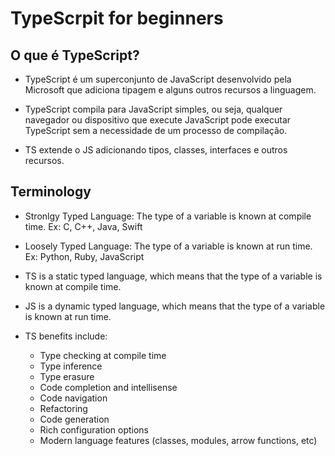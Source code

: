 # TypeScrpit for beginners

## O que é TypeScript?
 
- TypeScript é um superconjunto de JavaScript desenvolvido pela Microsoft que adiciona tipagem e alguns outros recursos a linguagem.

- TypeScript compila para JavaScript simples, ou seja, qualquer navegador ou dispositivo que execute JavaScript pode executar TypeScript sem a necessidade de um processo de compilação.

- TS extende o JS adicionando tipos, classes, interfaces e outros recursos.


## Terminology

- Stronlgy Typed Language: The type of a variable is known at compile time. Ex: C, C++, Java, Swift

- Loosely Typed Language: The type of a variable is known at run time. Ex: Python, Ruby, JavaScript

- TS is a static typed language, which means that the type of a variable is known at compile time.

- JS is a dynamic typed language, which means that the type of a variable is known at run time.

- TS benefits include:
    - Type checking at compile time
    - Type inference
    - Type erasure
    - Code completion and intellisense
    - Code navigation
    - Refactoring
    - Code generation
    - Rich configuration options
    - Modern language features (classes, modules, arrow functions, etc)

